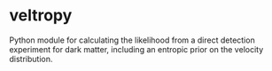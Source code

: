 # veltropy

Python module for calculating the likelihood from a direct detection experiment
for dark matter, including an entropic prior on the velocity distribution.
